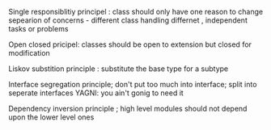 Single responsiblitiy principel : 
class should only have one reason to change 
sepearion of concerns - different class handling differnet , independent tasks or problems 

Open closed pricipel: 
classes should be open to extension but closed for modification 

Liskov substition principle : 
substitute the base type for a subtype 

Interface segregation principle; 
don't put too much into interface; split into seperate interfaces 
YAGNI: you ain't gonig to need it 

Dependency inversion principle ; 
high level modules should not depend upon the lower level ones